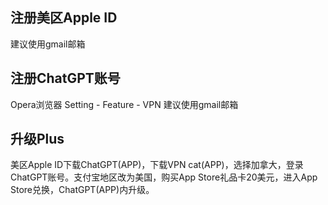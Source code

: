 ## 注册美区Apple ID
建议使用gmail邮箱
## 注册ChatGPT账号
Opera浏览器 
Setting - Feature - VPN
建议使用gmail邮箱
## 升级Plus
美区Apple ID下载ChatGPT(APP)，下载VPN cat(APP)，选择加拿大，登录ChatGPT账号。支付宝地区改为美国，购买App Store礼品卡20美元，进入App Store兑换，ChatGPT(APP)内升级。

